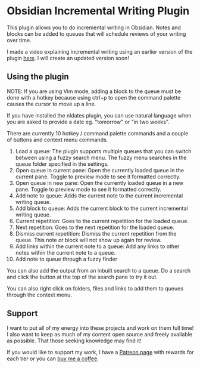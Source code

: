 # Obsidian Incremental Writing Plugin

This plugin allows you to do incremental writing in Obsidian. Notes and blocks can be added to queues that will schedule reviews of your writing over time.

I made a video explaining incremental writing using an earlier version of the plugin [here](https://youtu.be/LLS_8Y744lk). I will create an updated version soon!

## Using the plugin

NOTE: If you are using Vim mode, adding a block to the queue must be done with a hotkey because using ctrl+p to open the command palette causes the cursor to move up a line.

If you have installed the nldates plugin, you can use natural language when you are asked to provide a date eg. "tomorrow" or "in two weeks".

There are currently 10 hotkey / command palette commands and a couple of buttons and context menu commands.

1. Load a queue: The plugin supports multiple queues that you can switch between using a fuzzy search menu. The fuzzy menu searches in the queue folder specified in the settings.
2. Open queue in current pane: Open the currently loaded queue in the current pane. Toggle to preview mode to see it formatted correctly.
3. Open queue in new pane: Open the currently loaded queue in a new pane. Toggle to preview mode to see it formatted correctly.
4. Add note to queue: Adds the current note to the current incremental writing queue.
5. Add block to queue: Adds the current block to the current incremental writing queue.
6. Current repetition: Goes to the current repetition for the loaded queue.
7. Next repetition: Goes to the next repetition for the loaded queue.
8. Dismiss current repetition: Dismiss the current repetition from the queue. This note or block will not show up again for review.
9. Add links within the current note to a queue: Add any links to other notes within the current note to a queue.
10. Add note to queue through a fuzzy finder

You can also add the output from an inbuilt search to a queue. Do a search and click the button at the top of the search pane to try it out.

You can also right click on folders, files and links to add them to queues through the context menu.

## Support

I want to put all of my energy into these projects and work on them full time! I also want to keep as much of my content open source and freely available as possible. That those seeking knowledge may find it!

If you would like to support my work, I have a [Patreon page](https://www.patreon.com/experimental_learning) with rewards for each tier or you can [buy me a coffee](https://www.buymeacoffee.com/experilearning).
